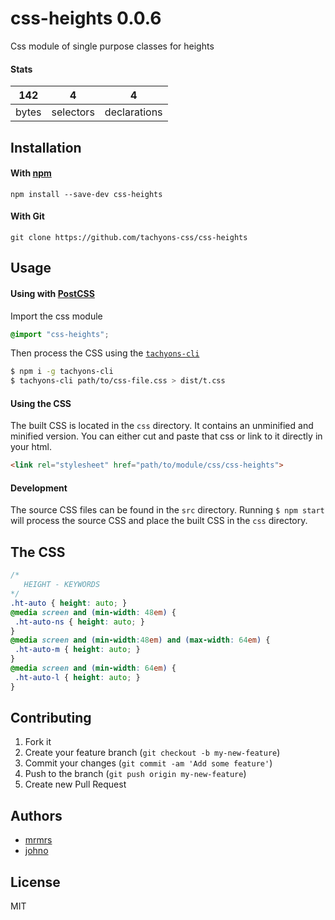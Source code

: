 # css-heights 0.0.6

Css module of single purpose classes for heights

#### Stats

142 | 4 | 4
---|---|---
bytes | selectors | declarations

## Installation

#### With [npm](https://npmjs.com)

```
npm install --save-dev css-heights
```

#### With Git

```
git clone https://github.com/tachyons-css/css-heights
```

## Usage

#### Using with [PostCSS](https://github.com/postcss/postcss)

Import the css module

```css
@import "css-heights";
```

Then process the CSS using the [`tachyons-cli`](https://github.com/tachyons-css/tachyons-cli)

```sh
$ npm i -g tachyons-cli
$ tachyons-cli path/to/css-file.css > dist/t.css
```

#### Using the CSS

The built CSS is located in the `css` directory. It contains an unminified and minified version.
You can either cut and paste that css or link to it directly in your html.

```html
<link rel="stylesheet" href="path/to/module/css/css-heights">
```

#### Development

The source CSS files can be found in the `src` directory.
Running `$ npm start` will process the source CSS and place the built CSS in the `css` directory.

## The CSS

```css
/*
   HEIGHT - KEYWORDS
*/
.ht-auto { height: auto; }
@media screen and (min-width: 48em) {
 .ht-auto-ns { height: auto; }
}
@media screen and (min-width:48em) and (max-width: 64em) {
 .ht-auto-m { height: auto; }
}
@media screen and (min-width: 64em) {
 .ht-auto-l { height: auto; }
}
```

## Contributing

1. Fork it
2. Create your feature branch (`git checkout -b my-new-feature`)
3. Commit your changes (`git commit -am 'Add some feature'`)
4. Push to the branch (`git push origin my-new-feature`)
5. Create new Pull Request

## Authors

* [mrmrs](http://mrmrs.io)
* [johno](http://johnotander.com)

## License

MIT

